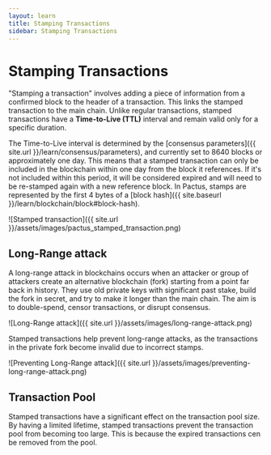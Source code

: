 ```yaml
---
layout: learn
title: Stamping Transactions
sidebar: Stamping Transactions
---
```


# Stamping Transactions

"Stamping a transaction" involves adding a piece of information from a confirmed block to the header of a transaction.
This links the stamped transaction to the main chain.
Unlike regular transactions, stamped transactions have a **Time-to-Live (TTL)** interval and remain
valid only for a specific duration.

The Time-to-Live interval is determined by the [consensus parameters]({{ site.url }}/learn/consensus/parameters),
and currently set to 8640 blocks or approximately one day.
This means that a stamped transaction can only be included in the blockchain within one day from the block it references.
If it's not included within this period, it will be considered expired and will need to
be re-stamped again with a new reference block.
In Pactus, stamps are represented by the first 4 bytes of a [block hash]({{ site.baseurl }}/learn/blockchain/block#block-hash).

![Stamped transaction]({{ site.url }}/assets/images/pactus_stamped_transaction.png)

## Long-Range attack

A long-range attack in blockchains occurs when an attacker or group of attackers create an alternative blockchain (fork)
starting from a point far back in history. They use old private keys with significant past stake,
build the fork in secret, and try to make it longer than the main chain.
The aim is to double-spend, censor transactions, or disrupt consensus.

![Long-Range attack]({{ site.url }}/assets/images/long-range-attack.png)

Stamped transactions help prevent long-range attacks, as the transactions in the private fork become
invalid due to incorrect stamps.

![Preventing Long-Range attack]({{ site.url }}/assets/images/preventing-long-range-attack.png)

## Transaction Pool

Stamped transactions have a significant effect on the transaction pool size.
By having a limited lifetime, stamped transactions prevent the transaction pool from becoming too large.
This is because the expired transactions cen be removed from the pool.
